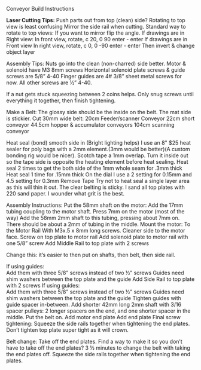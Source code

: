﻿Conveyor Build Instructions

**Laser Cutting Tips:**
Push parts out from top (clean) side?
Rotating to top view is least confusing 
Mirror the side rail when cutting. 
Standard way to rotate to top views: 
	If you want to mirror flip the angle. 
If drawings are in Right view:
In front view, rotate, c    20, 0    90    enter - enter
If drawings are in Front view
In right view, rotate, c    0, 0    -90    enter - enter
Then invert & change object layer

Assembly Tips:
Nuts go into the clean (non-charred) side better. 
Motor & solenoid have M3 8mm screws
Horizontal solenoid plate screws & guide screws are 5/8” 4-40
Finger guides are 4# 3/8” sheet metal screws for now. 
All other screws are ½” 4-40.

If a nut gets stuck squeezing between 2 coins helps. 
Only snug screws until everything it together, then finish tightening. 

Make a Belt:
The glossy side should be the inside on the belt. The mat side is stickier. 
Cut 30mm wide belt:
	20cm Feeder/scanner Conveyor
	22cm short conveyor
	44.5cm hopper & accumulator conveyors
	104cm scanning conveyor

Heat seal (bond) smooth side in (Bright lighting helps)
I use an 8" $25 heat sealer for poly bags with a 2mm element.(3mm would be better)(A custom bonding rig would be nicer).
Scotch tape a 1mm overlap. 
Turn it inside out so the tape side is opposite the heating element before heat sealing. 
Heat seal 2 times to get the both side of the 1mm whole seam for .3mm thick
Heat seal 1 time for .15mm thick 
	On the dial I use a 2 setting for 0.15mm and 4.5 setting for 0.3mm
Remove Tape
Try not to heat seal a single layer area as this will thin it out. 
The clear belting is sticky. I sand all top plates with 220 sand paper. I wounder what grit is the best. 


Assembly Instructions:
	Put the 58mm shaft on the motor:
	Add the 17mm tubing coupling to the motor shaft. 
	Press 7mm on the motor (most of the way) 
	Add the 58mm 2mm shaft to this tubing, pressing about 7mm on. 
	There should be about a 2mm of tubing in the middle. 
Mount the motor:
To the Motor Rail 
With M3x.5 x 8mm long screws.
Cleaner side to the motor face. 
Screw on top plate to motor rail
Add solenoid plate to motor rail with one 5/8” screw
Add Middle Rail to top plate with 2 screws

Change this: it’s easier to then put on shafts, then belt, then side rail. 

If using guides:	
Add them with three 5/8” screws instead of two ½” screws
Guides need shim washers between the top plate and the guide
Add Side Rail to top plate with 2 screws
If using guides:	
Add them with three 5/8” screws instead of two ½” screws
Guides need shim washers between the top plate and the guide
Tighten guides with guide spacer in-between. 
Add shorter 42mm long 2mm shaft with 3/16 spacer pulleys:
	2 longer spacers on the end, and one shorter spacer in the middle. 
Put the belt on.
Add motor end plate
Add end plate
Final screw tightening:
Squeeze the side rails together when tightening the end plates. 
Don’t tighten top plate super tight as it will crown. 

Belt change:
Take off the end plates. 
Find a way to make it so you don’t have to take off the end plates? 
3 ½ minutes to change the belt with taking the end plates off. 
Squeeze the side rails together when tightening the end plates. 
